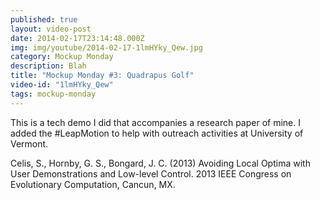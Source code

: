 ```yaml
---
published: true
layout: video-post
date: 2014-02-17T23:14:48.000Z
img: img/youtube/2014-02-17-1lmHYky_Qew.jpg
category: Mockup Monday
description: Blah
title: "Mockup Monday #3: Quadrapus Golf"
video-id: "1lmHYky_Qew"
tags: mockup-monday
---
```

This is a tech demo I did that accompanies a research paper of mine.  I added the #LeapMotion to help with outreach activities at University of Vermont.

Celis, S., Hornby, G. S., Bongard, J. C. (2013) Avoiding Local Optima with User Demonstrations and Low-level Control. 2013 IEEE Congress on Evolutionary Computation, Cancun, MX.
